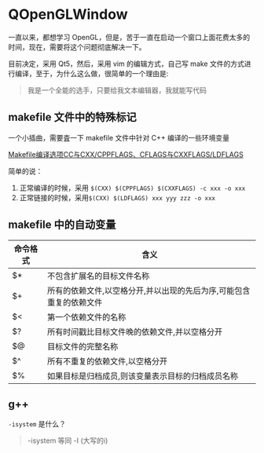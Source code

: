 # QOpenGLWindow

一直以来，都想学习 OpenGL，但是，苦于一直在启动一个窗口上面花费太多的时间，现在，需要将这个问题彻底解决一下。



目前决定，采用 Qt5，然后，采用 vim 的编辑方式，自己写 make 文件的方式进行编译，至于，为什么这么做，很简单的一个理由是:

> 我是一个全能的选手，只要给我文本编辑器，我就能写代码



## makefile 文件中的特殊标记

一个小插曲，需要査一下 makefile 文件中针对 C++ 编译的一些环境变量



[Makefile编译选项CC与CXX/CPPFLAGS、CFLAGS与CXXFLAGS/LDFLAGS](https://blog.csdn.net/hjwang1/article/details/44497489/)

简单的说：

1. 正常编译的时候，采用 `$(CXX) $(CPPFLAGS) $(CXXFLAGS) -c xxx -o xxx`
2. 正常链接的时候，采用`$(CXX) $(LDFLAGS) xxx yyy zzz -o xxx`

## makefile 中的自动变量

| 命令格式 | 含义                                                         |
| -------- | ------------------------------------------------------------ |
| $*       | 不包含扩展名的目标文件名称                                   |
| $+       | 所有的依赖文件,以空格分开,并以出现的先后为序,可能包含 重复的依赖文件 |
| $<       | 第一个依赖文件的名称                                         |
| $?       | 所有时间戳比目标文件晚的依赖文件,并以空格分开                |
| $@       | 目标文件的完整名称                                           |
| $^       | 所有不重复的依赖文件,以空格分开                              |
| $%       | 如果目标是归档成员,则该变量表示目标的归档成员名称            |

## g++

`-isystem` 是什么？

> -isystem 等同 -I (大写的i)